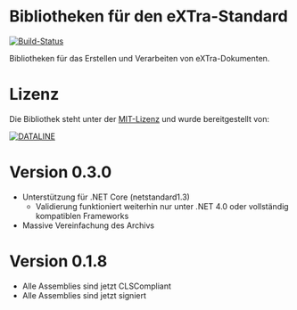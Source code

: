 # Bibliotheken für den eXTra-Standard

[![Build-Status](https://img.shields.io/teamcity/https/build.service-dataline.de:8081/s/OpenSource_EXTraStandardNetCore.svg?label=TeamCity)](https://build.service-dataline.de:8081/viewType.html?buildTypeId=OpenSource_EXTraStandardNetCore&guest=1)

Bibliotheken für das Erstellen und Verarbeiten von eXTra-Dokumenten.

# Lizenz

Die Bibliothek steht unter der [MIT-Lizenz](LICENSE.md)
und wurde bereitgestellt von:

[![DATALINE](https://www.dataline.de/images/Logo_kleiner.png)](http://www.dataline.de)

# Version 0.3.0

* Unterstützung für .NET Core (netstandard1.3)
  * Validierung funktioniert weiterhin nur unter .NET 4.0 oder vollständig kompatiblen Frameworks
* Massive Vereinfachung des Archivs

# Version 0.1.8

* Alle Assemblies sind jetzt CLSCompliant
* Alle Assemblies sind jetzt signiert
